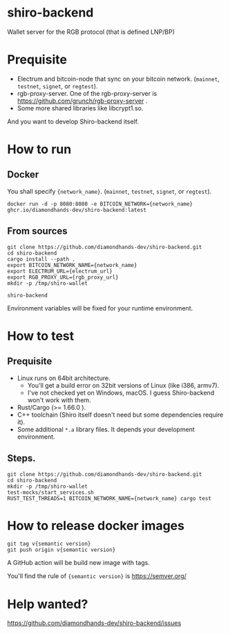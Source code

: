 # shiro-backend
Wallet server for the RGB protocol (that is defined LNP/BP)

# Prequisite

* Electrum and bitcoin-node that sync on your bitcoin network. (`mainnet`, `testnet`, `signet`, or `regtest`).
* rgb-proxy-server.  One of the rgb-proxy-server is https://github.com/grunch/rgb-proxy-server .
* Some more shared libraries like libcrypt1.so.

And you want to develop Shiro-backend itself.

# How to run

## Docker

You shall specify `{network_name}`. (`mainnet`, `testnet`, `signet`, or `regtest`).

```
docker run -d -p 8080:8080 -e BITCOIN_NETWORK={network_name} ghcr.io/diamondhands-dev/shiro-backend:latest
```

## From sources

```
git clone https://github.com/diamondhands-dev/shiro-backend.git
cd shiro-backend
cargo install --path .
export BITCOIN_NETWORK_NAME={network_name}
export ELECTRUM_URL={electrum_url}
export RGB_PROXY_URL={rgb_proxy_url}
mkdir -p /tmp/shiro-wallet

shiro-backend
```

Environment variables will be fixed for your runtime environment.

# How to test

## Prequisite

* Linux runs on 64bit architecture.
  * You'll get a build error on 32bit versions of Linux (like i386, armv7).
  * I've not checked yet on Windows, macOS. I guess Shiro-backend won't work with them.
* Rust/Cargo (>= 1.66.0 ).
* C++ toolchain (Shiro itself doesn't need but some dependencies require it).
* Some additional `*.a` library files. It depends your development environment.

## Steps.

```
git clone https://github.com/diamondhands-dev/shiro-backend.git
cd shiro-backend
mkdir -p /tmp/shiro-wallet
test-mocks/start_services.sh
RUST_TEST_THREADS=1 BITCOIN_NETWORK_NAME={network_name} cargo test
```

# How to release docker images

```
git tag v{semantic version}
git push origin v{semantic version}
```

A GitHub action will be build new image with tags.

You'll find the rule of `{semantic version}` is https://semver.org/

# Help wanted?

https://github.com/diamondhands-dev/shiro-backend/issues
